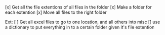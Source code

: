 [x] Get all the file extentions of all files in the folder
[x] Make a folder for each extention
[x] Move all files to the right folder

Ext:
[ ] Get all excel files to go to one location, and all others into misc
    [] use a dictionary to put everything in to a certain folder given it's file extention
